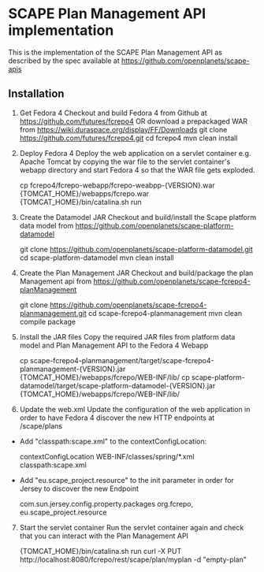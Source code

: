 SCAPE Plan Management API implementation
========================================

This is the implementation of the SCAPE Plan Management API as described by the spec available at 
https://github.com/openplanets/scape-apis


Installation
------------

1. Get Fedora 4
Checkout and build Fedora 4 from Github at https://github.com/futures/fcrepo4
OR download a prepackaged WAR from https://wiki.duraspace.org/display/FF/Downloads
    git clone https://github.com/futures/fcrepo4.git
    cd fcrepo4
    mvn clean install

2. Deploy Fedora 4
Deploy the web application on a servlet container e.g. Apache Tomcat by copying the war file to the servlet container's webapp directory and start Fedora 4 so that the WAR file gets exploded.

	cp fcrepo4/fcrepo-webapp/fcrepo-weabpp-{VERSION}.war {TOMCAT_HOME}/webapps/fcrepo.war
	{TOMCAT_HOME}/bin/catalina.sh run

3. Create the Datamodel JAR
Checkout and build/install the Scape platform data model from  https://github.com/openplanets/scape-platform-datamodel

	git clone https://github.com/openplanets/scape-platform-datamodel.git
	cd scape-platform-datamodel
	mvn clean install

4. Create the Plan Management JAR
Checkout and build/package the plan Management api from https://github.com/openplanets/scape-fcrepo4-planManagement

	git clone https://github.com/openplanets/scape-fcrepo4-planmanagement.git
	cd scape-fcrepo4-planmanagement
	mvn clean compile package
	

5. Install the JAR files
Copy the required JAR files from platform data model and Plan Management API to the Fedora 4 Webapp

	cp scape-fcrepo4-planmanagement/target/scape-fcrepo4-planmanagement-{VERSION}.jar {TOMCAT_HOME}/webapps/fcrepo/WEB-INF/lib/
	cp scape-platform-datamodel/target/scape-platform-datamodel-{VERSION}.jar {TOMCAT_HOME}/webapps/fcrepo/WEB-INF/lib/
	
6. Update the web.xml
Update the configuration of the web application in order to have Fedora 4 discover the new HTTP endpoints at /scape/plans

*  Add "classpath:scape.xml" to the contextConfigLocation:

	<context-param>
		<param-name>contextConfigLocation</param-name>
		<param-value>WEB-INF/classes/spring/*.xml classpath:scape.xml</param-value>
	</context-param>

*  Add "eu.scape_project.resource" to the init parameter in order for Jersey to discover the new Endpoint

	<init-param>
		<param-name>com.sun.jersey.config.property.packages</param-name>
		<param-value>org.fcrepo, eu.scape_project.resource</param-value>
	</init-param>

7. Start the servlet container
Run the servlet container again and check that you can interact with the Plan Management API

	{TOMCAT_HOME}/bin/catalina.sh run
	curl -X PUT http://localhost:8080/fcrepo/rest/scape/plan/myplan -d "empty-plan"

